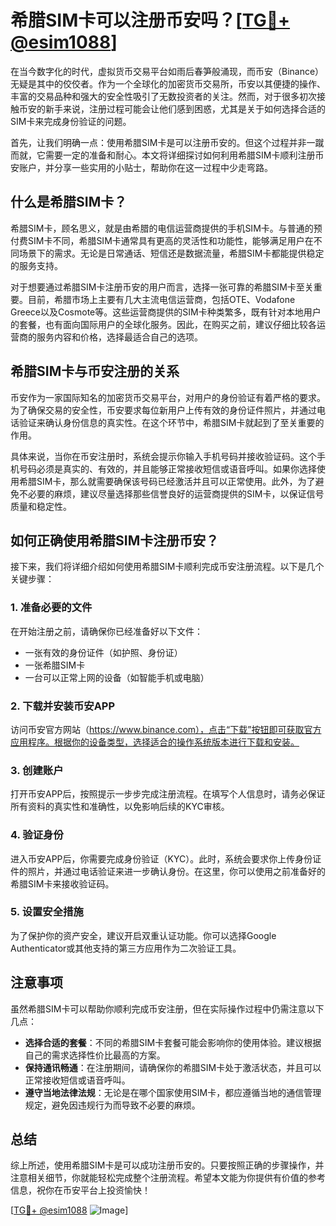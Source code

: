 # 希腊SIM卡可以注册币安吗？[[TG💪+ @esim1088](https://t.me/s/esim1088)]

在当今数字化的时代，虚拟货币交易平台如雨后春笋般涌现，而币安（Binance）无疑是其中的佼佼者。作为一个全球化的加密货币交易所，币安以其便捷的操作、丰富的交易品种和强大的安全性吸引了无数投资者的关注。然而，对于很多初次接触币安的新手来说，注册过程可能会让他们感到困惑，尤其是关于如何选择合适的SIM卡来完成身份验证的问题。

首先，让我们明确一点：使用希腊SIM卡是可以注册币安的。但这个过程并非一蹴而就，它需要一定的准备和耐心。本文将详细探讨如何利用希腊SIM卡顺利注册币安账户，并分享一些实用的小贴士，帮助你在这一过程中少走弯路。

## 什么是希腊SIM卡？

希腊SIM卡，顾名思义，就是由希腊的电信运营商提供的手机SIM卡。与普通的预付费SIM卡不同，希腊SIM卡通常具有更高的灵活性和功能性，能够满足用户在不同场景下的需求。无论是日常通话、短信还是数据流量，希腊SIM卡都能提供稳定的服务支持。

对于想要通过希腊SIM卡注册币安的用户而言，选择一张可靠的希腊SIM卡至关重要。目前，希腊市场上主要有几大主流电信运营商，包括OTE、Vodafone Greece以及Cosmote等。这些运营商提供的SIM卡种类繁多，既有针对本地用户的套餐，也有面向国际用户的全球化服务。因此，在购买之前，建议仔细比较各运营商的服务内容和价格，选择最适合自己的选项。

## 希腊SIM卡与币安注册的关系

币安作为一家国际知名的加密货币交易平台，对用户的身份验证有着严格的要求。为了确保交易的安全性，币安要求每位新用户上传有效的身份证件照片，并通过电话验证来确认身份信息的真实性。在这个环节中，希腊SIM卡就起到了至关重要的作用。

具体来说，当你在币安注册时，系统会提示你输入手机号码并接收验证码。这个手机号码必须是真实的、有效的，并且能够正常接收短信或语音呼叫。如果你选择使用希腊SIM卡，那么就需要确保该号码已经激活并且可以正常使用。此外，为了避免不必要的麻烦，建议尽量选择那些信誉良好的运营商提供的SIM卡，以保证信号质量和稳定性。

## 如何正确使用希腊SIM卡注册币安？

接下来，我们将详细介绍如何使用希腊SIM卡顺利完成币安注册流程。以下是几个关键步骤：

### 1. 准备必要的文件

在开始注册之前，请确保你已经准备好以下文件：
- 一张有效的身份证件（如护照、身份证）
- 一张希腊SIM卡
- 一台可以正常上网的设备（如智能手机或电脑）

### 2. 下载并安装币安APP

访问币安官方网站（https://www.binance.com），点击“下载”按钮即可获取官方应用程序。根据你的设备类型，选择适合的操作系统版本进行下载和安装。

### 3. 创建账户

打开币安APP后，按照提示一步步完成注册流程。在填写个人信息时，请务必保证所有资料的真实性和准确性，以免影响后续的KYC审核。

### 4. 验证身份

进入币安APP后，你需要完成身份验证（KYC）。此时，系统会要求你上传身份证件的照片，并通过电话验证来进一步确认身份。在这里，你可以使用之前准备好的希腊SIM卡来接收验证码。

### 5. 设置安全措施

为了保护你的资产安全，建议开启双重认证功能。你可以选择Google Authenticator或其他支持的第三方应用作为二次验证工具。

## 注意事项

虽然希腊SIM卡可以帮助你顺利完成币安注册，但在实际操作过程中仍需注意以下几点：

- **选择合适的套餐**：不同的希腊SIM卡套餐可能会影响你的使用体验。建议根据自己的需求选择性价比最高的方案。
- **保持通讯畅通**：在注册期间，请确保你的希腊SIM卡处于激活状态，并且可以正常接收短信或语音呼叫。
- **遵守当地法律法规**：无论是在哪个国家使用SIM卡，都应遵循当地的通信管理规定，避免因违规行为而导致不必要的麻烦。

## 总结

综上所述，使用希腊SIM卡是可以成功注册币安的。只要按照正确的步骤操作，并注意相关细节，你就能轻松完成整个注册流程。希望本文能为你提供有价值的参考信息，祝你在币安平台上投资愉快！

[[TG💪+ @esim1088](https://t.me/s/esim1088) ![Image](https://i.postimg.cc/4NQfJmqS/Snipaste-2025-05-13-00-14-12.png)]